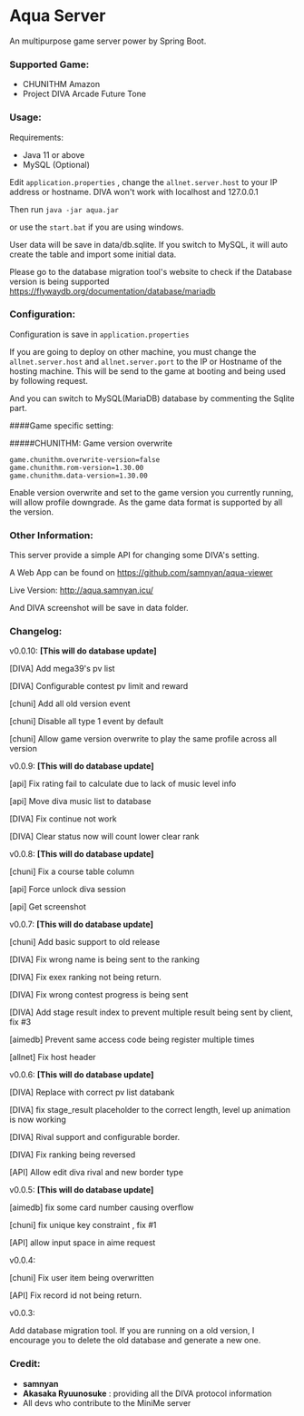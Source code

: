 # Aqua Server
An multipurpose game server power by Spring Boot.

### Supported Game:
* CHUNITHM Amazon
* Project DIVA Arcade Future Tone

### Usage:
Requirements:
* Java 11 or above
* MySQL (Optional)

Edit `application.properties` , change the `allnet.server.host` to your IP address or hostname.
DIVA won't work with localhost and 127.0.0.1

Then run `java -jar aqua.jar`

or use the `start.bat` if you are using windows.

User data will be save in data/db.sqlite.
If you switch to MySQL, it will auto create the table and import some initial data.

Please go to the database migration tool's website to check if the Database version is being supported https://flywaydb.org/documentation/database/mariadb 

### Configuration:
Configuration is save in `application.properties`

If you are going to deploy on other machine, you must change the `allnet.server.host` and `allnet.server.port` to the IP or Hostname of the hosting machine.
This will be send to the game at booting and being used by following request.

And you can switch to MySQL(MariaDB) database by commenting the Sqlite part.

####Game specific setting:

#####CHUNITHM:
Game version overwrite
```
game.chunithm.overwrite-version=false
game.chunithm.rom-version=1.30.00
game.chunithm.data-version=1.30.00
```
Enable version overwrite and set to the game version you currently running, will allow profile downgrade. As the game data format is supported by all the version.


### Other Information:
This server provide a simple API for changing some DIVA's setting.

A Web App can be found on https://github.com/samnyan/aqua-viewer

Live Version: http://aqua.samnyan.icu/

And DIVA screenshot will be save in data folder.


### Changelog:

v0.0.10: **[This will do database update]**

[DIVA] Add mega39's pv list

[DIVA] Configurable contest pv limit and reward

[chuni] Add all old version event

[chuni] Disable all type 1 event by default

[chuni] Allow game version overwrite to play the same profile across all version

v0.0.9: **[This will do database update]**

[api] Fix rating fail to calculate due to lack of music level info

[api] Move diva music list to database

[DIVA] Fix continue not work

[DIVA] Clear status now will count lower clear rank

v0.0.8: **[This will do database update]**

[chuni] Fix a course table column

[api] Force unlock diva session

[api] Get screenshot

v0.0.7: **[This will do database update]**

[chuni] Add basic support to old release

[DIVA] Fix wrong name is being sent to the ranking

[DIVA] Fix exex ranking not being return.

[DIVA] Fix wrong contest progress is being sent

[DIVA] Add stage result index to prevent multiple result being sent by client, fix #3

[aimedb] Prevent same access code being register multiple times

[allnet] Fix host header

v0.0.6: **[This will do database update]**

[DIVA] Replace with correct pv list databank

[DIVA] fix stage_result placeholder to the correct length, level up animation is now working

[DIVA] Rival support and configurable border.

[DIVA] Fix ranking being reversed

[API] Allow edit diva rival and new border type


v0.0.5: **[This will do database update]**

[aimedb] fix some card number causing overflow

[chuni] fix unique key constraint , fix #1

[API] allow input space in aime request


v0.0.4:

[chuni] Fix user item being overwritten

[API] Fix record id not being return.

v0.0.3:

Add database migration tool. If you are running on a old version, I encourage you to delete the old database and generate a new one.

### Credit:
* **samnyan**
* **Akasaka Ryuunosuke** : providing all the DIVA protocol information
* All devs who contribute to the MiniMe server